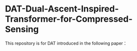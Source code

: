 # DAT-Dual-Ascent-Inspired-Transformer-for-Compressed-Sensing

This repository is for DAT introduced in the following paper：
